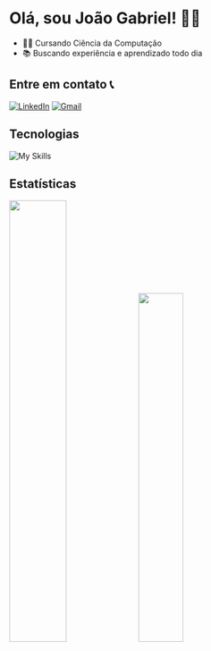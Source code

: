 # Olá, sou João Gabriel! 👩‍💻

- 👨‍🎓 Cursando Ciência da Computação
- 📚 Buscando experiência e aprendizado todo dia

## Entre em contato 📞

[![LinkedIn](https://img.shields.io/badge/LinkedIn-0077B5?style=for-the-badge&logo=linkedin&logoColor=white)](www.linkedin.com/in/joao-gabriel-p)
[![Gmail](https://img.shields.io/badge/Gmail-D14836?style=for-the-badge&logo=gmail&logoColor=white)]([joaogpagnussati@gmail.com](https://mail.google.com/mail/u/0/#sent?compose=DmwnWrRvwLqFkZQTfdnXDlcnXpbPpzSwxgKWfvQCkJKpRLgGZTfXxgbRzHXVMTKqLGzHDgJmwtjQ))

## Tecnologias

![My Skills](https://skillicons.dev/icons?i=html,css,js,nodejs,react,mysql,mongodb,git)

## Estatísticas

<div display="flex" >
  <img width=45% src="https://github-readme-stats.vercel.app/api?username=Pagnussati&theme=dracula&show_icons=true&icon_color=6fc4e2"/>
  <img width=40% src="https://github-readme-stats-git-masterrstaa-rickstaa.vercel.app/api/top-langs/?username=Pagnussati&layout=compact&bg_color=282A36&title_color=dd6387&text_color=FFF"/>
</div>
